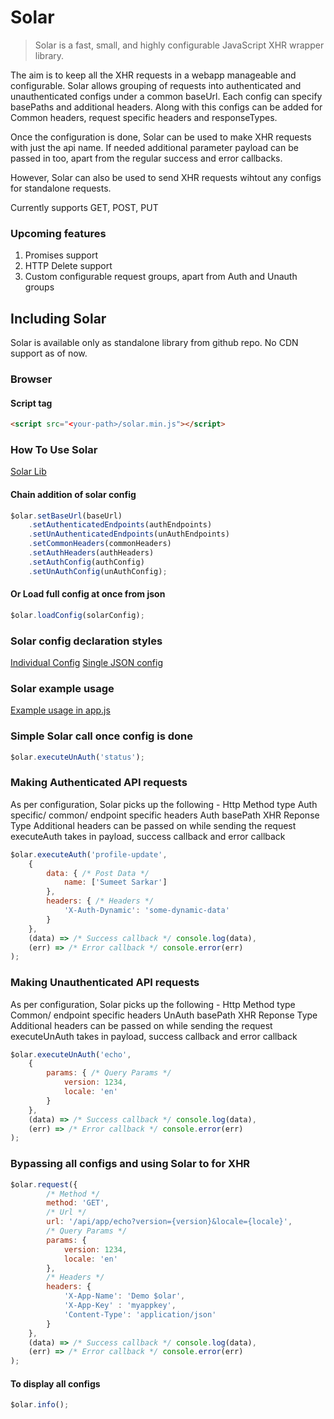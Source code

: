 # Solar

> Solar is a fast, small, and highly configurable JavaScript XHR wrapper library.

The aim is to keep all the XHR requests in a webapp manageable and configurable.
Solar allows grouping of requests into authenticated and unauthenticated configs under a common baseUrl.
Each config can specify basePaths and additional headers.
Along with this configs can be added for Common headers, request specific headers and responseTypes.

Once the configuration is done, Solar can be used to make XHR requests with just the api name.
If needed additional parameter payload can be passed in too, apart from the regular success and error callbacks.

However, Solar can also be used to send XHR requests wihtout any configs for standalone requests.

Currently supports GET, POST, PUT

### Upcoming features
1. Promises support
2. HTTP Delete support
2. Custom configurable request groups, apart from Auth and Unauth groups

## Including Solar

Solar is available only as standalone library from github repo. No CDN support as of now.

### Browser

#### Script tag

```html
<script src="<your-path>/solar.min.js"></script>
```

### How To Use Solar

[Solar Lib](lib/solar.js)

#### Chain addition of solar config

```js
$olar.setBaseUrl(baseUrl)
    .setAuthenticatedEndpoints(authEndpoints)
    .setUnAuthenticatedEndpoints(unAuthEndpoints)
    .setCommonHeaders(commonHeaders)
    .setAuthHeaders(authHeaders)
    .setAuthConfig(authConfig)
    .setUnAuthConfig(unAuthConfig);
```

#### Or Load full config at once from json

```js
$olar.loadConfig(solarConfig);
```

### Solar config declaration styles
[Individual Config](examples/config.js)
[Single JSON config](examples/config-v2.js)

### Solar example usage
[Example usage in app.js](examples/app.js)

### Simple Solar call once config is done

```js
$olar.executeUnAuth('status');
```

### Making Authenticated API requests

As per configuration, Solar picks up the following -
Http Method type
Auth specific/ common/ endpoint specific headers
Auth basePath
XHR Reponse Type
Additional headers can be passed on while sending the request
executeAuth takes in payload, success callback and error callback

```js
$olar.executeAuth('profile-update',
    {   
        data: { /* Post Data */
            name: ['Sumeet Sarkar']
        },
        headers: { /* Headers */
            'X-Auth-Dynamic': 'some-dynamic-data'
        }
    },
    (data) => /* Success callback */ console.log(data),
    (err) => /* Error callback */ console.error(err)
);
```

### Making Unauthenticated API requests

As per configuration, Solar picks up the following -
Http Method type
Common/ endpoint specific headers
UnAuth basePath
XHR Reponse Type
Additional headers can be passed on while sending the request
executeUnAuth takes in payload, success callback and error callback

```js
$olar.executeUnAuth('echo', 
    {   
        params: { /* Query Params */
            version: 1234,
            locale: 'en'
        }
    },
    (data) => /* Success callback */ console.log(data),
    (err) => /* Error callback */ console.error(err)
);
```

### Bypassing all configs and using Solar to for XHR

```js
$olar.request({
        /* Method */
        method: 'GET',
        /* Url */
        url: '/api/app/echo?version={version}&locale={locale}',
        /* Query Params */
        params: { 
            version: 1234,
            locale: 'en'
        },
        /* Headers */
        headers: {
            'X-App-Name': 'Demo $olar',
            'X-App-Key' : 'myappkey',
            'Content-Type': 'application/json'
        }
    },
    (data) => /* Success callback */ console.log(data),
    (err) => /* Error callback */ console.error(err)
);
```

#### To display all configs

```js
$olar.info();
```